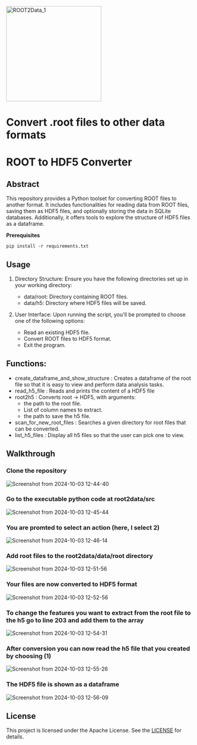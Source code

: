 <img width="256" alt="ROOT2Data_1" src="https://github.com/user-attachments/assets/5a104cd6-f1b6-4096-adde-716d1459ffcf"> 

# Convert .root files to other data formats

# ROOT to HDF5 Converter

## Abstract

This repository provides a Python toolset for converting ROOT files to another format. 
It includes functionalities for reading data from ROOT files, saving them as HDF5 files, and optionally storing the data in SQLite databases. 
Additionally, it offers tools to explore the structure of HDF5 files as a dataframe.

**Prerequisites**

```
pip install -r requirements.txt
```

## Usage

1) Directory Structure: Ensure you have the following directories set up in your working directory:
    - data/root: Directory containing ROOT files.
    - data/h5: Directory where HDF5 files will be saved.
    
2) User Interface: Upon running the script, you'll be prompted to choose one of the following options:
    - Read an existing HDF5 file.
    - Convert ROOT files to HDF5 format.
    - Exit the program.

## Functions:

- create_dataframe_and_show_structure : Creates a dataframe of the root file so that it is easy to view and perform data analysis tasks.
- read_h5_file : Reads and prints the content of a HDF5 file
- root2h5 : Converts root -> HDF5, with arguments:
    - the path to the root file.
    - List of column names to extract.
    - the path to save the h5 file.
- scan_for_new_root_files : Searches a given directory for root files that can be converted.
- list_h5_files : Display all h5 files so that the user can pick one to view.

## Walkthrough

### Clone the repository
![Screenshot from 2024-10-03 12-44-40](https://github.com/user-attachments/assets/985c0d09-75a7-4035-9125-296ebd91a448)
### Go to the executable python code at root2data/src
![Screenshot from 2024-10-03 12-45-44](https://github.com/user-attachments/assets/7c8ed717-6cb3-4205-acb6-ec2934f9247a)
### You are promted to select an action (here, I select 2)
![Screenshot from 2024-10-03 12-46-14](https://github.com/user-attachments/assets/ca964fe4-158c-4eb5-af62-093a4f6e8a66)
### Add root files to the root2data/data/root directory
![Screenshot from 2024-10-03 12-51-56](https://github.com/user-attachments/assets/8d16d686-bba9-4cdd-a266-da5c3d5812ac)
### Your files are now converted to HDF5 format
![Screenshot from 2024-10-03 12-52-56](https://github.com/user-attachments/assets/22cf6911-0bc2-45ae-8b28-b28524348221)
### To change the features you want to extract from the root file to the h5 go to line 203 and add them to the array
![Screenshot from 2024-10-03 12-54-31](https://github.com/user-attachments/assets/d15c771e-27ed-46b9-a9d7-01472b88b8ac)
### After conversion you can now read the h5 file that you created by choosing (1)
![Screenshot from 2024-10-03 12-55-26](https://github.com/user-attachments/assets/d5a3097b-0a68-429c-9de0-24b63249bbc8)
### The HDF5 file is shown as a dataframe
![Screenshot from 2024-10-03 12-56-09](https://github.com/user-attachments/assets/2bb7dba9-176f-4fbb-8413-a5d5a31a637f)




## License

This project is licensed under the Apache License. See the [LICENSE](https://github.com/appINPP/root2data/blob/main/LICENSE) for details.

